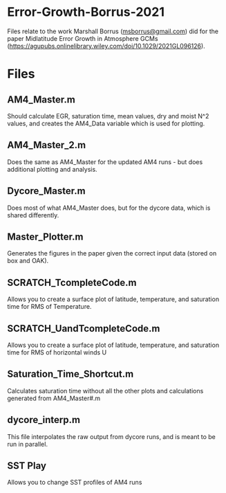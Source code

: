 # Error-Growth-Borrus-2021
Files relate to the work Marshall Borrus (msborrus@gmail.com) did for the paper Midlatitude Error Growth in Atmosphere GCMs (https://agupubs.onlinelibrary.wiley.com/doi/10.1029/2021GL096126).

# Files

## AM4_Master.m
Should calculate EGR, saturation time, mean values, dry and moist N^2 values, and creates the AM4_Data variable which is used for plotting.
## AM4_Master_2.m
Does the same as AM4_Master for the updated AM4 runs - but does additional plotting and analysis. 
## Dycore_Master.m
Does most of what AM4_Master does, but for the dycore data, which is shared differently.
## Master_Plotter.m
Generates the figures in the paper given the correct input data (stored on box and OAK). 
## SCRATCH_TcompleteCode.m
Allows you to create a surface plot of latitude, temperature, and saturation time for RMS of Temperature.  
## SCRATCH_UandTcompleteCode.m
Allows you to create a surface plot of latitude, temperature, and saturation time for RMS of horizontal winds U 
## Saturation_Time_Shortcut.m
Calculates saturation time without all the other plots and calculations generated from AM4_Master#.m
## dycore_interp.m
This file interpolates the raw output from dycore runs, and is meant to be run in parallel. 
## SST Play
Allows you to change SST profiles of AM4 runs
